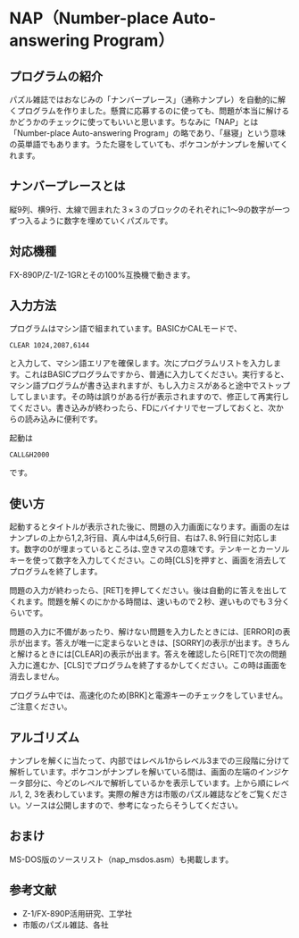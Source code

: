 # NAP（Number-place Auto-answering Program）

## プログラムの紹介

パズル雑誌ではおなじみの「ナンバープレース」（通称ナンプレ）を自動的に解くプログラムを作りました。懸賞に応募するのに使っても、問題が本当に解けるかどうかのチェックに使ってもいいと思います。ちなみに「NAP」とは「Number-place Auto-answering Program」の略であり、「昼寝」という意味の英単語でもあります。うたた寝をしていても、ポケコンがナンプレを解いてくれます。

## ナンバープレースとは

縦9列、横9行、太線で囲まれた３×３のブロックのそれぞれに1～9の数字が一つずつ入るように数字を埋めていくパズルです。

## 対応機種

FX-890P/Z-1/Z-1GRとその100%互換機で動きます。

## 入力方法

プログラムはマシン語で組まれています。BASICかCALモードで、

```
CLEAR 1024,2087,6144
```

と入力して、マシン語エリアを確保します。次にプログラムリストを入力します。これはBASICプログラムですから、普通に入力してください。実行すると、マシン語プログラムが書き込まれますが、もし入力ミスがあると途中でストップしてしまいます。その時は誤りがある行が表示されますので、修正して再実行してください。書き込みが終わったら、FDにバイナリでセーブしておくと、次からの読み込みに便利です。

起動は

```
CALL&H2000
```

です。

## 使い方

起動するとタイトルが表示された後に、問題の入力画面になります。画面の左はナンプレの上から1,2,3行目、真ん中は4,5,6行目、右は7､8､9行目に対応します。数字の0が埋まっているところは､空きマスの意味です。テンキーとカーソルキーを使って数字を入力してください。この時[CLS]を押すと、画面を消去してプログラムを終了します。

問題の入力が終わったら、[RET]を押してください。後は自動的に答えを出してくれます。問題を解くのにかかる時間は、速いもので２秒、遅いものでも３分くらいです。

問題の入力に不備があったり、解けない問題を入力したときには、[ERROR]の表示が出ます。答えが唯一に定まらないときは、[SORRY]の表示が出ます。きちんと解けるときには[CLEAR]の表示が出ます。答えを確認したら[RET]で次の問題入力に進むか、[CLS]でプログラムを終了するかしてください。この時は画面を消去しません。

プログラム中では、高速化のため[BRK]と電源キーのチェックをしていません。ご注意ください。

## アルゴリズム

ナンプレを解くに当たって、内部ではレベル1からレベル3までの三段階に分けて解析しています。ポケコンがナンプレを解いている間は、画面の左端のインジケータ部分に、今どのレベルで解析しているかを表示しています。上から順にレベル1, 2, 3を表わしています。実際の解き方は市販のパズル雑誌などをご覧ください。ソースは公開しますので、参考になったらそうしてください。

## おまけ

MS-DOS版のソースリスト（nap_msdos.asm）も掲載します。

## 参考文献

* Z-1/FX-890P活用研究、工学社
* 市販のパズル雑誌、各社